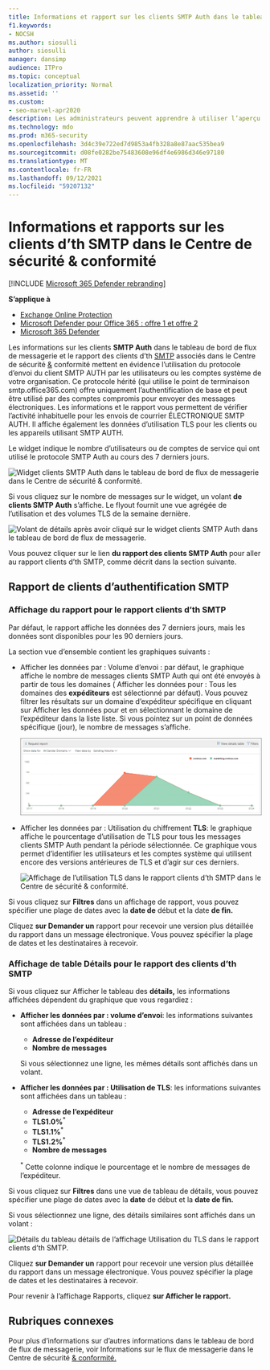 ```yaml
---
title: Informations et rapport sur les clients SMTP Auth dans le tableau de bord de flux de messagerie
f1.keywords:
- NOCSH
ms.author: siosulli
author: siosulli
manager: dansimp
audience: ITPro
ms.topic: conceptual
localization_priority: Normal
ms.assetid: ''
ms.custom:
- seo-marvel-apr2020
description: Les administrateurs peuvent apprendre à utiliser l’aperçu d’authentification SMTP et le rapport dans le tableau de bord de flux de messagerie du Centre de sécurité & conformité pour surveiller les expéditeurs de messages électroniques de leur organisation qui utilisent SMTP authentifié (SMTP AUTH) pour envoyer des messages électroniques.
ms.technology: mdo
ms.prod: m365-security
ms.openlocfilehash: 3d4c39e722ed7d9853a4fb328a8e87aac535bea9
ms.sourcegitcommit: d08fe0282be75483608e96df4e6986d346e97180
ms.translationtype: MT
ms.contentlocale: fr-FR
ms.lasthandoff: 09/12/2021
ms.locfileid: "59207132"
---
```

# <a name="smtp-auth-clients-insight-and-report-in-the-security--compliance-center"></a>Informations et rapports sur les clients d’th SMTP dans le Centre de sécurité & conformité

[!INCLUDE [Microsoft 365 Defender rebranding](../includes/microsoft-defender-for-office.md)]

**S’applique à**
- [Exchange Online Protection](exchange-online-protection-overview.md)
- [Microsoft Defender pour Office 365 : offre 1 et offre 2](defender-for-office-365.md)
- [Microsoft 365 Defender](../defender/microsoft-365-defender.md)

Les informations sur les clients [](mail-flow-insights-v2.md) **SMTP Auth** dans le tableau de bord de flux de messagerie et le rapport des clients d’th [SMTP](#smtp-auth-clients-report) associés dans le Centre de sécurité [&](https://protection.office.com) conformité mettent en évidence l’utilisation du protocole d’envoi du client SMTP AUTH par les utilisateurs ou les comptes système de votre organisation. Ce protocole hérité (qui utilise le point de terminaison smtp.office365.com) offre uniquement l’authentification de base et peut être utilisé par des comptes compromis pour envoyer des messages électroniques. Les informations et le rapport vous permettent de vérifier l’activité inhabituelle pour les envois de courrier ÉLECTRONIQUE SMTP AUTH. Il affiche également les données d’utilisation TLS pour les clients ou les appareils utilisant SMTP AUTH.

Le widget indique le nombre d’utilisateurs ou de comptes de service qui ont utilisé le protocole SMTP Auth au cours des 7 derniers jours.

![Widget clients SMTP Auth dans le tableau de bord de flux de messagerie dans le Centre de sécurité & conformité.](../../media/mfi-smtp-auth-clients-report-widget.png)

Si vous cliquez sur le nombre de messages sur le widget, un volant **de clients SMTP Auth** s’affiche. Le flyout fournit une vue agrégée de l’utilisation et des volumes TLS de la semaine dernière.

![Volant de détails après avoir cliqué sur le widget clients SMTP Auth dans le tableau de bord de flux de messagerie.](../../media/mfi-smtp-auth-clients-report-details.png)

Vous pouvez cliquer sur le lien **du rapport des clients SMTP Auth** pour aller au rapport clients d’th SMTP, comme décrit dans la section suivante.

## <a name="smtp-auth-clients-report"></a>Rapport de clients d’authentification SMTP

### <a name="report-view-for-the-smtp-auth-clients-report"></a>Affichage du rapport pour le rapport clients d’th SMTP

Par défaut, le rapport affiche les données des 7 derniers jours, mais les données sont disponibles pour les 90 derniers jours.

La section vue d’ensemble contient les graphiques suivants :

- Afficher les données par : Volume d’envoi : par défaut, le graphique affiche le nombre de messages clients SMTP Auth qui ont été envoyés à partir de tous les domaines ( Afficher les données pour : Tous les domaines des **expéditeurs** est sélectionné par défaut). Vous pouvez filtrer les résultats sur un  domaine d’expéditeur spécifique en cliquant sur Afficher les données pour et en sélectionnant le domaine de l’expéditeur dans la liste liste. Si vous pointez sur un point de données spécifique (jour), le nombre de messages s’affiche.

  ![Affichage en volume de l’envoi dans le rapport des clients d’th SMTP dans le Centre de sécurité & conformité.](../../media/mfi-smtp-auth-clients-report-sending-volume-view.png)

- Afficher les données par : Utilisation du chiffrement **TLS**: le graphique affiche le pourcentage d’utilisation de TLS pour tous les messages clients SMTP Auth pendant la période sélectionnée. Ce graphique vous permet d’identifier les utilisateurs et les comptes système qui utilisent encore des versions antérieures de TLS et d’agir sur ces derniers.

  ![Affichage de l’utilisation TLS dans le rapport clients d’th SMTP dans le Centre de sécurité & conformité.](../../media/mfi-smtp-auth-clients-report-tls-usage-view.png)

Si vous cliquez sur **Filtres** dans un affichage de rapport, vous pouvez spécifier une plage de dates avec la **date de** début et la date **de fin.**

Cliquez **sur Demander un** rapport pour recevoir une version plus détaillée du rapport dans un message électronique. Vous pouvez spécifier la plage de dates et les destinataires à recevoir.

### <a name="details-table-view-for-the-smtp-auth-clients-report"></a>Affichage de table Détails pour le rapport des clients d’th SMTP

Si vous cliquez sur Afficher le tableau des **détails,** les informations affichées dépendent du graphique que vous regardiez :

- **Afficher les données par : volume d’envoi**: les informations suivantes sont affichées dans un tableau :

  - **Adresse de l’expéditeur**
  - **Nombre de messages**

  Si vous sélectionnez une ligne, les mêmes détails sont affichés dans un volant.

- **Afficher les données par : Utilisation de TLS**: les informations suivantes sont affichées dans un tableau :

  - **Adresse de l’expéditeur**
  - **TLS1.0%**<sup>\*</sup>
  - **TLS1.1%**<sup>\*</sup>
  - **TLS1.2%**<sup>\*</sup>
  - **Nombre de messages**

  <sup>\*</sup> Cette colonne indique le pourcentage et le nombre de messages de l’expéditeur.

Si vous cliquez sur **Filtres** dans une vue de tableau de détails, vous pouvez spécifier une plage de dates avec la **date** de début et la **date de fin.**

Si vous sélectionnez une ligne, des détails similaires sont affichés dans un volant :

![Détails du tableau détails de l’affichage Utilisation du TLS dans le rapport clients d’th SMTP.](../../media/mfi-smtp-auth-clients-report-tls-usage-view-view-details-table-details.png)

Cliquez **sur Demander un** rapport pour recevoir une version plus détaillée du rapport dans un message électronique. Vous pouvez spécifier la plage de dates et les destinataires à recevoir.

Pour revenir à l’affichage Rapports, cliquez **sur Afficher le rapport.**

## <a name="related-topics"></a>Rubriques connexes

Pour plus d’informations sur d’autres informations dans le tableau de bord de flux de messagerie, voir Informations sur le flux de messagerie dans le Centre de sécurité [& conformité.](mail-flow-insights-v2.md)
